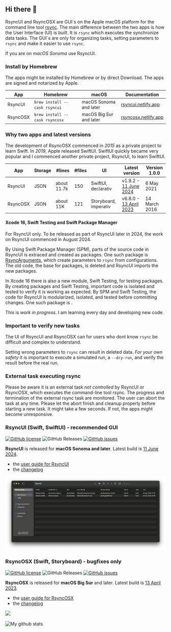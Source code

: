 ## Hi there 👋

RsyncUI and RsyncOSX are GUI´s on the Apple macOS platform for the command line tool [rsync](https://github.com/WayneD/rsync). The main difference between the two apps is how the User Interface (UI) is built. It is `rsync` which executes the synchronize data tasks. The GUI´s are only for organizing tasks, setting parameters to `rsync` and make it easier to use `rsync`. 

If you are on *macOS Sonoma* use RsyncUI.

### Install by Homebrew

The apps might be installed by Homebrew or by direct Download. The apps are signed and notarized by Apple.

| App      | Homebrew | macOS |  Documentation |
| ----------- | ----------- |   ----------- |  ----------- |
| RsyncUI   | `brew install --cask rsyncui`    | macOS Sonoma and later |   [rsyncui.netlify.app](https://rsyncui.netlify.app/post/rsyncuidocs/) |
| RsyncOSX   | `brew install --cask rsyncosx`  |  macOS Big Sur and later   |  [rsyncosx.netlify.app](https://rsyncosx.netlify.app/post/rsyncosxdocs/) |

### Why two apps and latest versions

The development of RsyncOSX commenced in *2015* as a private project to learn Swift. In *2019*, Apple released SwiftUI. SwiftUI quickly became very popular and I commenced another private project, RsyncUI, to learn SwiftUI.

| App      | Storage  | #lines  | #files | UI | Latest version  |  Version 1.0.0 |
| ----------- | ----------- |   ----------- | -------- |  -------- | -------- | -------- |
| RsyncUI   | JSON  | about 11.7k | 150  | SwiftUI, declarativ     | v1.9.2 - [11 June 2024](https://github.com/rsyncOSX/RsyncUI/releases)  | 6 May 2021  |
| RsyncOSX  | JSON | about 11K | 121  | Storyboard, imperativ   | v6.8.0 - [13 April 2023](https://github.com/rsyncOSX/RsyncOSX/releases) |	14 March 2016 |

#### Xcode 16, Swift Testing and Swift Package Manager

For RsyncUI only. To be released as part of RsyncUI later in 2024, the work on RsyncUI commenced in August 2024.

By Using Swift Package Manager (SPM), parts of the source code in RsyncUI is extraced and created as packages. One such package is [RsyncArguments](https://github.com/rsyncOSX/RsyncArguments), which create parameters to `rsync` from configurations. The old code, the base for packages, is deleted and RsyncUI imports the new packages. 

In Xcode 16 there is also a new module, Swift Testing, for testing packages. By creating packages and Swift Testing, important code is isolated and tested to verify it is working as expected. By SPM and Swift Testing, the code for RsyncUI is modularized, isolated, and tested before committing changes. One such package is .

This is *work in progress*. I am learning every day and developing new code.

### Important to verify new tasks

The UI of RsyncUI and RsyncOSX can for users who dont know `rsync` be difficult and complex to understand. 

Setting wrong parameters to `rsync` can result in deleted data. *For your own safety* it is important to execute a simulated run, a `--dry-run`, and verify the result before the real run.

### External task executing rsync

Please be aware it is an external task *not controlled* by RsyncUI or RsyncOSX, which executes the command-line tool rsync. The progress and termination of the external rsync task are monitored. The user can abort the task at any time. Please let the abort finish and cleanup properly before starting a new task. It might take a few seconds. If not, the apps might become unresponsive.

### RsyncUI (Swift, SwiftUI) - recommended GUI

[![GitHub license](https://img.shields.io/github/license/rsyncOSX/RsyncUI)](https://github.com/rsyncOSX/RsyncUI/blob/main/Licence.MD) ![GitHub Releases](https://img.shields.io/github/downloads/rsyncosx/RsyncUI/v1.9.2/total)  [![GitHub issues](https://img.shields.io/github/issues/rsyncOSX/RsyncUI)](https://github.com/rsyncOSX/RsyncUI/issues)

**RsyncUI** is released for **macOS Sonoma and later**. Latest build is [11 June 2024](https://github.com/rsyncOSX/RsyncUI/releases).

- the [user guide for RsyncUI](https://rsyncui.netlify.app/)
- the [changelog](https://rsyncui.netlify.app/post/changelog/)

![](images/rsyncui.png)

### RsyncOSX (Swift, Storyboard) - bugfixes only

[![GitHub license](https://img.shields.io/github/license/rsyncOSX/RsyncOSX)](https://github.com/rsyncOSX/RsyncOSX/blob/master/Licence.MD) ![GitHub Releases](https://img.shields.io/github/downloads/rsyncosx/RsyncOSX/v6.8.0/total) [![GitHub issues](https://img.shields.io/github/issues/rsyncOSX/RsyncOSX)](https://github.com/rsyncOSX/RsyncOSX/issues)

**RsyncOSX** is released for **macOS Big Sur** and later. Latest build is [13 April 2023](https://github.com/rsyncOSX/RsyncOSX/releases).

- the [user guide for RsyncOSX](https://rsyncosx.netlify.app/)
- the [changelog](https://rsyncosx.netlify.app/post/changelog/)

![](images/rsyncosx.png)

![My github stats](https://github-readme-stats.vercel.app/api?username=rsyncOSX&show_icons=true&hide_border=true&theme=dark)
